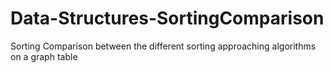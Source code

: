 # Data-Structures-SortingComparison
Sorting Comparison between the different sorting approaching algorithms on a graph table 
